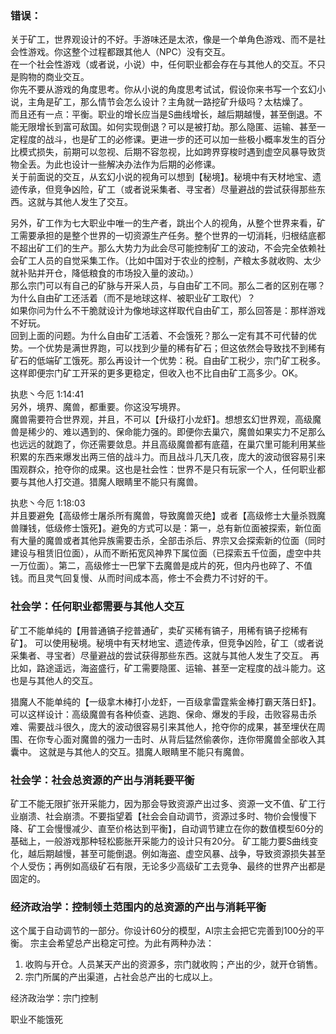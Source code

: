 ### 错误：
关于矿工，世界观设计的不好。手游味还是太浓，像是一个单角色游戏、而不是社会性游戏。你这整个过程都跟其他人（NPC）没有交互。  
在一个社会性游戏（或者说，小说）中，任何职业都会存在与其他人的交互。不只是购物的商业交互。  
你先不要从游戏的角度思考。你从小说的角度思考试试，假设你来书写一个玄幻小说，主角是矿工，那么情节会怎么设计？主角就一路挖矿升级吗？太枯燥了。  
而且还有一点：平衡。职业的增长应当是S曲线增长，越后期越慢，甚至倒退。不能无限增长到富可敌国。如何实现倒退？可以是被打劫。那么隐匿、运输、甚至一定程度的战斗，也是矿工的必修课。更进一步的还可以加一些极小概率发生的百分比模式损失，前期可以忽视、后期不容忽视，比如跨界穿梭时遇到虚空风暴导致货物全丢。为此也设计一些解决办法作为后期的必修课。  
关于前面说的交互，从玄幻小说的视角可以想到【秘境】。秘境中有天材地宝、遗迹传承，但竞争凶险，矿工（或者说采集者、寻宝者）尽量避战的尝试获得那些东西。这就与其他人发生了交互。

另外，矿工作为七大职业中唯一的生产者，跳出个人的视角，从整个世界来看，矿工需要承担的是整个世界的一切资源生产任务。整个世界的一切消耗，归根结底都不超出矿工们的生产。那么大势力为此会尽可能控制矿工的波动，不会完全依赖社会矿工人员的自觉采集工作。（比如中国对于农业的控制，产粮太多就收购、太少就补贴并开仓，降低粮食的市场投入量的波动。）  
那么宗门可以有自己的矿脉与开采人员，与自由矿工不同。那么二者的区别在哪？为什么自由矿工还活着（而不是地球这样、被职业矿工取代）？  
如果你问为什么不干脆就设计为像地球这样取代自由矿工，那么回答是：那样游戏不好玩。  
回到上面的问题。为什么自由矿工活着、不会饿死？那么一定有其不可代替的优势。一个优势是满世界跑，可以找到少量的稀有矿石；但这依然会导致找不到稀有矿石的低端矿工饿死。那么再设计一个优势：税。自由矿工税少，宗门矿工税多。这样即便宗门矿工开采的更多更稳定，但收入也不比自由矿工高多少。OK。

执悲丶今厄 1:14:41  
另外，境界、魔兽，都重要。你这没写境界。  
魔兽需要符合世界观，并且，不可以【升级打小龙虾】。想想玄幻世界观，高级魔兽是稀少的、难以遇到的、保命能力强的。即便你去巢穴，魔兽如果实力不足那么也远远的就跑了，你还需要敛息。并且高级魔兽都有底蕴，在巢穴里可能利用某些积累的东西来爆发出两三倍的战斗力。而且战斗几天几夜，庞大的波动很容易引来围观群众，抢夺你的成果。这也是社会性：世界不是只有玩家一个人，任何职业都要与其他人打交道。猎魔人眼睛里不能只有魔兽。  
  
执悲丶今厄 1:18:03  
并且要避免【高级修士屠杀所有魔兽，导致魔兽灭绝】或者【高级修士大量杀戮魔兽赚钱，低级修士饿死】。避免的方式可以是：第一，总有新位面被探索，新位面有大量的魔兽或者其他异族需要击杀，全部击杀后、界宗又会探索新的位面（同时建设与租赁旧位面），从而不断拓宽风神界下属位面（已探索五千位面，虚空中共一万位面）。第二，高级修士一巴掌下去魔兽是成片的死，但内丹也碎了、不值钱。而且灵气回复慢、从而时间成本高，修士不会费力不讨好的干。
### 社会学：任何职业都需要与其他人交互
矿工不能单纯的【用普通镐子挖普通矿，卖矿买稀有镐子，用稀有镐子挖稀有矿】。
可以使用秘境。秘境中有天材地宝、遗迹传承，但竞争凶险，矿工（或者说采集者、寻宝者）尽量避战的尝试获得那些东西。这就与其他人发生了交互。
再比如，路途遥远，海盗盛行，矿工需要隐匿、运输、甚至一定程度的战斗能力。这也是与其他人的交互。

猎魔人不能单纯的【一级拿木棒打小龙虾，一百级拿雷霆紫金棒打霸天落日虾】。
可以这样设计：高级魔兽有各种侦查、逃跑、保命、爆发的手段，击败容易击杀难、需要战斗很久，庞大的波动很容易引来其他人，抢夺你的成果，甚至埋伏在周围、在你专心面对魔兽的强力一击时、从背后猛然偷袭你，连你带魔兽全部收入其囊中。
这就是与其他人的交互。猎魔人眼睛里不能只有魔兽。
### 社会学：社会总资源的产出与消耗要平衡
矿工不能无限扩张开采能力，因为那会导致资源产出过多、资源一文不值、矿工行业崩溃、社会崩溃。不要指望着【社会会自动调节，资源过多时、物价会慢慢下降、矿工会慢慢减少、直至价格达到平衡】，自动调节建立在你的数值模型60分的基础上，一般游戏那种轻松膨胀开采能力的设计只有20分。
矿工能力要S曲线变化，越后期越慢，甚至可能倒退。例如海盗、虚空风暴、战争，导致资源损失甚至个人受伤；再例如高级矿石有限，无论多少高级矿工去竞争、最终的世界产出都是固定的。
### 经济政治学：控制领土范围内的总资源的产出与消耗平衡
这个属于自动调节的一部分。你设计60分的模型，AI宗主会把它完善到100分的平衡。
宗主会希望总产出稳定可控。为此有两种办法：
1. 收购与开仓。人员某天产出的资源多，宗门就收购；产出的少，就开仓销售。
2. 宗门所属的产出渠道，占社会总产出的七成以上。



经济政治学：宗门控制




职业不能饿死



